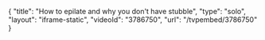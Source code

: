 {
    "title": "How to epilate and why you don't have stubble",
    "type": "solo",
    "layout": "iframe-static",
    "videoId": "3786750",
    "url": "\/tvpembed\/3786750"
}